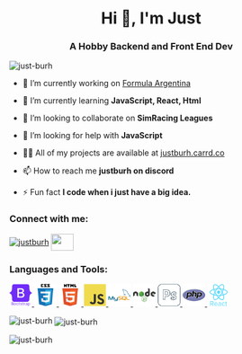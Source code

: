 <h1 align="center">Hi 👋, I'm Just</h1>
<h3 align="center">A Hobby Backend and Front End Dev</h3>

<p align="left"> <img src="https://komarev.com/ghpvc/?username=just-burh&label=Profile%20views&color=0e75b6&style=flat" alt="just-burh" /> </p>

- 🔭 I’m currently working on [Formula Argentina](https://fa-awards-website.vercel.app/)

- 🌱 I’m currently learning **JavaScript, React, Html**

- 👯 I’m looking to collaborate on **SimRacing Leagues**

- 🤝 I’m looking for help with **JavaScript**

- 👨‍💻 All of my projects are available at [justburh.carrd.co](justburh.carrd.co)

- 📫 How to reach me **justburh on discord**

- ⚡ Fun fact **I code when i just have a big idea.**

<h3 align="left">Connect with me:</h3>
<p align="left">
<a href="https://instagram.com/justburh" target="blank"><img align="center" src="https://raw.githubusercontent.com/rahuldkjain/github-profile-readme-generator/master/src/images/icons/Social/instagram.svg" alt="justburh" height="30" width="40" /></a>
<a href="https://discord.gg/https://discord.gg/rpqGznszCz" target="blank"><img align="center" src="https://raw.githubusercontent.com/rahuldkjain/github-profile-readme-generator/master/src/images/icons/Social/discord.svg" alt="" height="30" width="40" /></a>
</p>

<h3 align="left">Languages and Tools:</h3>
<p align="left"> <a href="https://getbootstrap.com" target="_blank" rel="noreferrer"> <img src="https://raw.githubusercontent.com/devicons/devicon/master/icons/bootstrap/bootstrap-plain-wordmark.svg" alt="bootstrap" width="40" height="40"/> </a> <a href="https://www.w3schools.com/css/" target="_blank" rel="noreferrer"> <img src="https://raw.githubusercontent.com/devicons/devicon/master/icons/css3/css3-original-wordmark.svg" alt="css3" width="40" height="40"/> </a> <a href="https://www.w3.org/html/" target="_blank" rel="noreferrer"> <img src="https://raw.githubusercontent.com/devicons/devicon/master/icons/html5/html5-original-wordmark.svg" alt="html5" width="40" height="40"/> </a> <a href="https://developer.mozilla.org/en-US/docs/Web/JavaScript" target="_blank" rel="noreferrer"> <img src="https://raw.githubusercontent.com/devicons/devicon/master/icons/javascript/javascript-original.svg" alt="javascript" width="40" height="40"/> </a> <a href="https://www.mysql.com/" target="_blank" rel="noreferrer"> <img src="https://raw.githubusercontent.com/devicons/devicon/master/icons/mysql/mysql-original-wordmark.svg" alt="mysql" width="40" height="40"/> </a> <a href="https://nodejs.org" target="_blank" rel="noreferrer"> <img src="https://raw.githubusercontent.com/devicons/devicon/master/icons/nodejs/nodejs-original-wordmark.svg" alt="nodejs" width="40" height="40"/> </a> <a href="https://www.photoshop.com/en" target="_blank" rel="noreferrer"> <img src="https://raw.githubusercontent.com/devicons/devicon/master/icons/photoshop/photoshop-line.svg" alt="photoshop" width="40" height="40"/> </a> <a href="https://www.php.net" target="_blank" rel="noreferrer"> <img src="https://raw.githubusercontent.com/devicons/devicon/master/icons/php/php-original.svg" alt="php" width="40" height="40"/> </a> <a href="https://reactjs.org/" target="_blank" rel="noreferrer"> <img src="https://raw.githubusercontent.com/devicons/devicon/master/icons/react/react-original-wordmark.svg" alt="react" width="40" height="40"/> </a> </p>

<p><img align="left" src="https://github-readme-stats.vercel.app/api/top-langs?username=just-burh&show_icons=true&locale=en&layout=compact" alt="just-burh" /></p>

<p>&nbsp;<img align="center" src="https://github-readme-stats.vercel.app/api?username=just-burh&show_icons=true&locale=en" alt="just-burh" /></p>

<p><img align="center" src="https://github-readme-streak-stats.herokuapp.com/?user=just-burh&" alt="just-burh" /></p>
